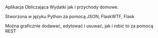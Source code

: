 Aplikacja Obliczająca Wydatki jak i przychody domowe.

Stworzona w języku Python za pomocą JSON, FlaskWTF, Flask 


Można graficznie dodawać, edytować i usuwać, jak i robić to za pomocą REST
